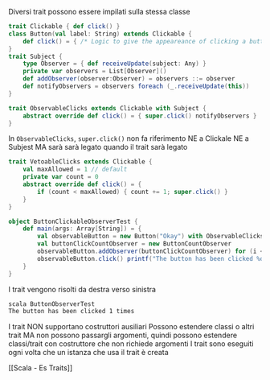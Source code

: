 Diversi trait possono essere impilati sulla stessa classe
```scala
trait Clickable { def click() }
class Button(val label: String) extends Clickable { 
	def click() = { /* Logic to give the appeareance of clicking a button... */ } 
}
trait Subject { 
	type Observer = { def receiveUpdate(subject: Any) } 
	private var observers = List[Observer]() 
	def addObserver(observer:Observer) = observers ::= observer
	def notifyObservers = observers foreach (_.receiveUpdate(this)) 
}

trait ObservableClicks extends Clickable with Subject { 
	abstract override def click() = { super.click() notifyObservers } 
}
```

In `ObservableClicks`, `super.click()` non fa riferimento NE a Clickale NE a Subjest MA sarà sarà legato quando il trait sarà legato

```scala
trait VetoableClicks extends Clickable { 
	val maxAllowed = 1 // default 
	private var count = 0 
	abstract override def click() = { 
		if (count < maxAllowed) { count += 1; super.click() } 
	} 
}

object ButtonClickableObserverTest { 
	def main(args: Array[String]) = {
		val observableButton = new Button("Okay") with ObservableClicks with VetoableClicks
		val buttonClickCountObserver = new ButtonCountObserver 
		observableButton.addObserver(buttonClickCountObserver) for (i <- 1 to 3) 
		observableButton.click() printf("The button has been clicked %d times\n", buttonClickCountObserver.count) 
	} 
}
```

I trait vengono risolti da destra verso sinistra

```cmd
scala ButtonObserverTest
The button has been clicked 1 times
```

I trait NON supportano costruttori ausiliari 
Possono estendere classi o altri trait MA non possono passargli argomenti, quindi possono estendere classi/trait con costruttore che non richiede argomenti
I trait sono eseguiti ogni volta che un istanza che usa il trait è creata

[[Scala - Es Traits]]